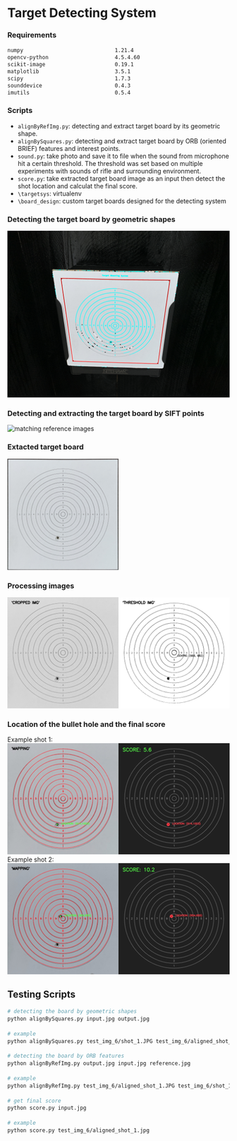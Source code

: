 # Target Detecting System

[matches]: output/matches_1.jpg 
[shapes]: output/shapes_1.jpg 
[display]: output/display_1.jpg 
[display2]: output/display_2.jpg 
[center]: output/center_1.jpg 
[board]: test_img_6/aligned_shot_1.JPG


### Requirements
```
numpy                             1.21.4
opencv-python                     4.5.4.60
scikit-image                      0.19.1
matplotlib                        3.5.1
scipy                             1.7.3
sounddevice                       0.4.3
imutils                           0.5.4
```

### Scripts
- `alignByRefImg.py`: detecting and extract target board by its geometric shape.
- `alignBySquares.py`: detecting and extract target board by ORB (oriented BRIEF) features and interest points.
- `sound.py`: take photo and save it to file when the sound from microphone hit a certain threshold. The threshold was set based on multiple experiments with sounds of rifle and surrounding environment.
- `score.py`: take extracted target board image as an input then detect the shot location and calculat the final score.
- `\targetsys`: virtualenv
- `\board_design`: custom target boards designed for the detecting system

### Detecting the target board by geometric shapes
![detecting shapes][shapes]

### Detecting and extracting the target board by SIFT points
![matching reference images][matches]

### Extacted target board
<!-- ![target board][board] -->
<img src="test_img_6/aligned_shot_1.JPG" alt="board" width="50%"/>

### Processing images
![detecting target][center]

### Location of the bullet hole and the final score
Example shot 1:
![score1][display]
Example shot 2:
![score2][display2]

## Testing Scripts
```bash
# detecting the board by geometric shapes
python alignBySquares.py input.jpg output.jpg

# example
python alignBySquares.py test_img_6/shot_1.JPG test_img_6/aligned_shot_1.JPG

# detecting the board by ORB features
python alignByRefImg.py output.jpg input.jpg reference.jpg

# example
python alignByRefImg.py test_img_6/aligned_shot_1.JPG test_img_6/shot_1.JPG test_img_6/aligned_shot_0.jpg

# get final score
python score.py input.jpg

# example
python score.py test_img_6/aligned_shot_1.jpg
```

<!-- ## Improvements
-  -->
